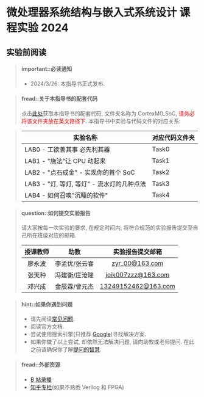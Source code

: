 # 微处理器系统结构与嵌入式系统设计 课程实验 2024

## 实验前阅读

> #### important::必读通知
>
> - 2024/3/26: 本指导书正式发布.

<!-- -->

> #### fread::关于本指导书的配套代码
> 点击[此处](https://github.com/UESTC-ICSDLab/CortexM0_SoC/tree/main/code24)获取本指导书的配套代码, 文件夹名称为 CortexM0_SoC, <font color="red">请务必将该文件夹放在英文路径下</font>.
> 本指导书中实验与代码文件的对应关系:

> | 实验名称 | 对应代码文件夹 |
> | ---- | ---- |
> | LAB0 - 工欲善其事 必先利其器 | Task0 |
> | LAB1 - "施法"让 CPU 动起来 | Task1 |
> | LAB2 - "点石成金" - 实现你的首个 SoC | Task2 |
> | LAB3 - "灯, 等灯, 等灯" - 流水灯的几种点法 | Task3 |
> | LAB4 - 如何召唤"沉睡的软件" | Task4 |


<!-- -->
> #### question::如何提交实验报告
>
> 请大家按每一次实验的要求, 在规定时间内, 将符合规范的实验报告提交至自己所在班级对应的邮箱.
>
> | 授课教师 | 助教 | 实验报告提交邮箱 |
> |  :-:  | :-:  | :-:  |
> | 廖永波  | 李孟优/张云睿 | zyr_00@163.com |
> | 张天种 | 冯建衡/庄沧隆 | joik007zzz@163.com |
> | 邓兴成  | 金辰霖/曾元杰 | 13249152462@163.com |
>

<!-- -->
> #### hint::如果你遇到问题
>
> - 请先阅读[常见问题](faq/introduction.md).
> - 阅读官方文档.
> - 尝试使用搜索引擎(只推荐 [Google](https://google.com))寻找解决方案.
> - 如果你做了以上尝试, 却依然无法解决问题, 请向助教或老师提问. 在此之前请确保你了解[提问的智慧](https://github.com/ryanhanwu/How-To-Ask-Questions-The-Smart-Way/blob/main/README-zh_CN.md).

<!-- -->
> #### fread::外部资源
> 
> - [B 站录播](https://www.bilibili.com/video/BV1Wf4y1W7gd?spm_id_from=333.999.0.0)
> - [知乎专栏](https://www.zhihu.com/column/conquest-on-chip)(如果不熟悉 Verilog 和 FPGA)
>

